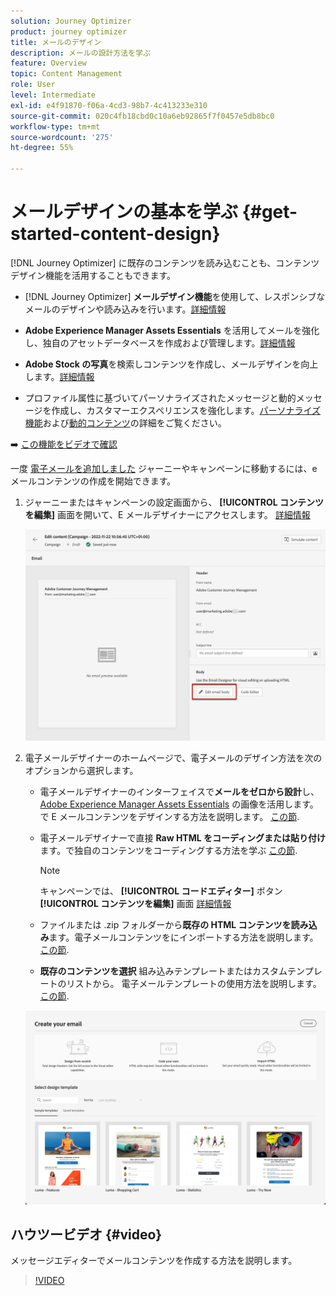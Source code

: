 ```yaml
---
solution: Journey Optimizer
product: journey optimizer
title: メールのデザイン
description: メールの設計方法を学ぶ
feature: Overview
topic: Content Management
role: User
level: Intermediate
exl-id: e4f91870-f06a-4cd3-98b7-4c413233e310
source-git-commit: 020c4fb18cbd0c10a6eb92865f7f0457e5db8bc0
workflow-type: tm+mt
source-wordcount: '275'
ht-degree: 55%

---
```


# メールデザインの基本を学ぶ {#get-started-content-design}

[!DNL Journey Optimizer] に既存のコンテンツを読み込むことも、コンテンツデザイン機能を活用することもできます。

* [!DNL Journey Optimizer] **メールデザイン機能**&#x200B;を使用して、レスポンシブなメールのデザインや読み込みを行います。[詳細情報](content-from-scratch.md)

* **Adobe Experience Manager Assets Essentials** を活用してメールを強化し、独自のアセットデータベースを作成および管理します。[詳細情報](assets-essentials.md)

* **Adobe Stock の写真**&#x200B;を検索しコンテンツを作成し、メールデザインを向上します。[詳細情報](stock.md)

* プロファイル属性に基づいてパーソナライズされたメッセージと動的メッセージを作成し、カスタマーエクスペリエンスを強化します。[パーソナライズ機能](../personalization/personalize.md)および[動的コンテンツ](../personalization/get-started-dynamic-content.md)の詳細をご覧ください。

➡️ [この機能をビデオで確認](#video)

一度 [電子メールを追加しました](create-email.md) ジャーニーやキャンペーンに移動するには、e メールコンテンツの作成を開始できます。

1. ジャーニーまたはキャンペーンの設定画面から、 **[!UICONTROL コンテンツを編集]** 画面を開いて、E メールデザイナーにアクセスします。 [詳細情報](create-email.md#define-email-content)

   ![](assets/email_designer_edit_email_body.png)

1. 電子メールデザイナーのホームページで、電子メールのデザイン方法を次のオプションから選択します。

   * 電子メールデザイナーのインターフェイスで&#x200B;**メールをゼロから設計**&#x200B;し、[Adobe Experience Manager Assets Essentials](assets-essentials.md) の画像を活用します。で E メールコンテンツをデザインする方法を説明します。 [この節](content-from-scratch.md).

   * 電子メールデザイナーで直接 **Raw HTML をコーディングまたは貼り付け**&#x200B;ます。で独自のコンテンツをコーディングする方法を学ぶ [この節](code-content.md).

      >[!NOTE]
      >
      >キャンペーンでは、 **[!UICONTROL コードエディター]** ボタン **[!UICONTROL コンテンツを編集]** 画面 [詳細情報](create-email.md#define-email-content)


   * ファイルまたは .zip フォルダーから&#x200B;**既存の HTML コンテンツを読み込み**&#x200B;ます。電子メールコンテンツをにインポートする方法を説明します。 [この節](existing-content.md).

   * **既存のコンテンツを選択** 組み込みテンプレートまたはカスタムテンプレートのリストから。 電子メールテンプレートの使用方法を説明します。 [この節](email-templates.md).

   ![](assets/email_designer_create_options.png)

## ハウツービデオ {#video}

メッセージエディターでメールコンテンツを作成する方法を説明します。

>[!VIDEO](https://video.tv.adobe.com/v/334150?quality=12)